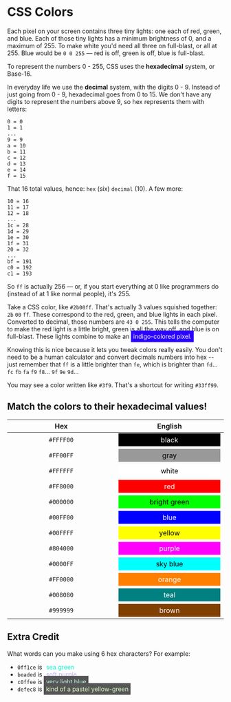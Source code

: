 # CSS Colors

Each pixel on your screen contains three tiny lights: one each of red, green, and blue. Each of those tiny lights has a minimum brightness of 0, and a maximum of 255. To make white you'd need all three on full-blast, or all at 255. Blue would be `0 0 255` &mdash; red is off, green is off, blue is full-blast.

To represent the numbers 0 - 255, CSS uses the **hexadecimal** system, or Base-16.

In everyday life we use the **decimal** system, with the digits 0 - 9. Instead of just going from 0 - 9, hexadecimal goes from 0 to 15. We don't have any digits to represent the numbers above 9, so hex represents them with letters:

```
0 = 0
1 = 1
...
9 = 9
a = 10
b = 11
c = 12
d = 13
e = 14
f = 15
```

That 16 total values, hence: `hex` (six) `decimal` (10). A few more:

```
10 = 16
11 = 17
12 = 18
...
1c = 28
1d = 29
1e = 30
1f = 31
20 = 32
...
bf = 191
c0 = 192
c1 = 193
```

So `ff` is actually 256 &mdash; or, if you start everything at 0 like programmers do (instead of at 1 like normal people), it's 255.

Take a CSS color, like `#2b00ff`. That's actually 3 values squished together: `2b` `00` `ff`. These correspond to the red, green, and blue lights in each pixel. Converted to decimal, those numbers are `43 0 255`. This tells the computer to make the red light is a little bright, green is all the way off, and blue is on full-blast. These lights combine to make an <span style="background-color:#2b00ff; color:#fff;">indigo-colored pixel</a>.

Knowing this is nice because it lets you tweak colors really easily. You don't need to be a human calculator and convert decimals numbers into hex -- just remember that `ff` is a little brighter than `fe`, which is brighter than `fd`... `fc` `fb` `fa` `f9` `f8`... `9f` `9e` `9d`...

You may see a color written like `#3f9`. That's a shortcut for writing `#33ff99`.

## Match the colors to their hexadecimal values!

<style>
td{
  width:30vw;
  text-align:center;
}
td span{
  display:block;
}
span{
  padding:5px;
}
</style>

|Hex|English|
|--|--|
|`#FFFF00`|<span style="background-color:#000000; color:#fff;">black</span>|
|`#FF00FF`|<span style="background-color:#999999; color:#000;">gray</span>|
|`#FFFFFF`|<span style="background-color:#FFFFFF; color:#000;">white</span>|
|`#FF8000`|<span style="background-color:#FF0000; color:#fff;">red</span>|
|`#000000`|<span style="background-color:#00FF00; color:#000;">bright green</span>|
|`#00FF00`|<span style="background-color:#0000FF; color:#fff;">blue</span>|
|`#00FFFF`|<span style="background-color:#FFFF00; color:#000;">yellow</span>|
|`#804000`|<span style="background-color:#FF00FF; color:#fff;">purple</span>|
|`#0000FF`|<span style="background-color:#00FFFF; color:#000;">sky blue</span>|
|`#FF0000`|<span style="background-color:#FF8000; color:#fff;">orange</span>|
|`#008080`|<span style="background-color:#008080; color:#fff;">teal</span>|
|`#999999`|<span style="background-color:#804000; color:#fff;">brown</span>|

## Extra Credit

What words can you make using 6 hex characters? For example:

- `0ff1ce` is <span style="color:#0ff1ce">sea green</span>
- `beaded` is <span style="color:#beaded">soft purple</span>
- `c0ffee` is <span style="color:#c0ffee; background-color:#555;">very light blue</span>
- `defec8` is <span style="color:#defec8; background-color:#555;">kind of a pastel yellow-green</span>
